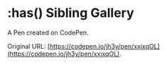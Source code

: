 # :has() Sibling Gallery

A Pen created on CodePen.

Original URL: [https://codepen.io/jh3y/pen/xxjxqOL](https://codepen.io/jh3y/pen/xxjxqOL).

